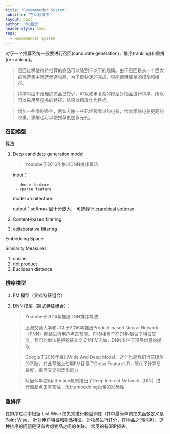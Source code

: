 ```yaml
---
title: "Recommender System"
subtitle: "召回与排序"
layout: post
author: "陈妞妞"
header-style: text
tags:
  - Recommender System
---
```


对于一个推荐系统一般要进行召回(candidate generation)，排序(ranking)和重排(re-ranking)。
> 召回过程使得待推荐的商品可以降到千以下的规模。由于召回是从一个巨大的候选集中筛选候选物品，为了能快速的完成，只能使用简单的模型和特征。

> 排序时由于处理的商品已较少，可以使用复杂的模型对物品进行排序。所以可以采用尽量多的特征，结果以精准作为目标。

> 增加一些限制条件，例如去除一些已经观看过的电影，给新添的电影更高的权重。重排也可以使推荐更加多元化。

### 召回模型
算法
1. Deep candidate generation model

    > Youtube于2016年推出DNN排序算法

     input：
     
        - dense feature
        - sparse feature
     model architecture:
     
     output：softmax 层十分庞大， 可选择 [Hierarchical softmax](https://www.youtube.com/watch?v=B95LTf2rVWM)

2. Content-based filtering
3. collaborative filtering

Embedding Space

Similarity Measures
1. cosine
2. dot product
3. Euclidean distance

### 排序模型
1. FM 模型（显式特征组合）

2. DNN 模型（隐式特征组合）：

    > Youtube于2016年推出DNN排序算法

    > 上海交通大学和UCL于2016年推出Product-based Neural Network（PNN）网络进行用户点击预测。PNN相当于在DNN层做了特征交叉，我们的做法是把特征交叉交给FM去做，DNN专注于深层信息的提取

    > Google于2016年推出Wide And Deep Model，这个也是我们当前模型的基础，在此基础上使用FM替换了Cross Feature LR，简化了计算复杂度，提高交叉的泛化能力

    > 阿里今年使用attention机制推出了Deep Interest Network（DIN）进行商品点击率预估，优化embedding向量的准确性
    
### 重排序
在排序过程中根据 List Wise 损失来进行模型训练（其中最简单的损失函数定义是Point Wise， 针对用户特征和物品特征，对物品进行打分，在物品之间排序）。这种排序的问题是没有考虑物品之间的关联。 常见的有BRP损失。
